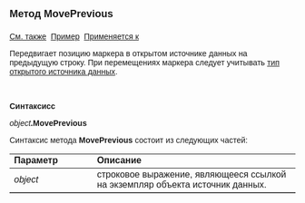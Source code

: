 ﻿<html>
<head>
<title>AsData\MovePrevious</title>
</head>

<body>

<p><strong><font size="4" face="Arial">Метод MovePrevious <br>
<br>
</font></strong><font face="Arial"><a href="../Asdata.html">См. также</a>&nbsp;
<a href="../../Examples/E_AsData.html">Пример</a>&nbsp; <a href="../Asdata.html">Применяется к</a></font></p>

<p><font face="Arial">Передвигает позицию маркера в открытом источнике данных на 
    предыдущую строку. При перемещениях маркера следует учитывать
    <a href="mk:@MSITStore:D:/MainWorkSpace/Help/Progr_guide/PROGR_GUIDE.chm::/progr_guide/htm/ProgrGuide/Constants/const_opencursor_cursortype.html">
    тип открытого источника данных</a>.</font></p>

<p class="label">&nbsp;</p>

<p class="label"><font face="Arial"><b>Синтаксисс</b></font></p>

<p><font face="Arial"><em>object</em><strong>.MovePrevious</strong></font></p>

<p><font face="Arial">Синтаксис метода <strong>MovePrevious</strong>
состоит из следующих частей:</font></p>

<table border="1" cellPadding="5" cols="2" frame="below" rules="rows">
<TBODY>
  <tr vAlign="top">
    <td class="label" width="29%"><font face="Arial"><b>Параметр</b></font></td>
    <td class="label" width="71%"><font face="Arial"><strong>Описание</strong></font></td>
  </tr>
  <tr>
    <td width="29%"><em><font face="Arial">object</font></em></td>
    <td width="71%"><font face="Arial">строковое выражение, являющееся 
	ссылкой на экземпляр объекта источник данных.</font></td>
  </tr>
</TBODY>
</table>
</body>
</html>
